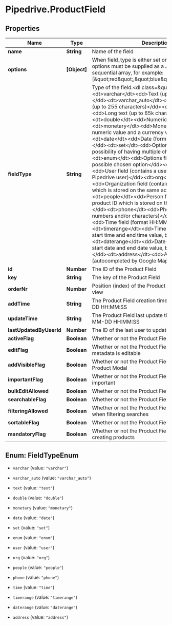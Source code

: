 # Pipedrive.ProductField

## Properties

Name | Type | Description | Notes
------------ | ------------- | ------------- | -------------
**name** | **String** | Name of the field | 
**options** | **[Object]** | When field_type is either set or enum, possible options must be supplied as a JSON-encoded sequential array, for example: [\&quot;red\&quot;,\&quot;blue\&quot;,\&quot;lilac\&quot;] | [optional] 
**fieldType** | **String** | Type of the field.&lt;dl class&#x3D;\&quot;fields-list\&quot;&gt;&lt;dt&gt;varchar&lt;/dt&gt;&lt;dd&gt;Text (up to 255 characters)&lt;/dd&gt;&lt;dt&gt;varchar_auto&lt;/dt&gt;&lt;dd&gt;Autocomplete text (up to 255 characters)&lt;/dd&gt;&lt;dt&gt;text&lt;/dt&gt;&lt;dd&gt;Long text (up to 65k characters)&lt;/dd&gt;&lt;dt&gt;double&lt;/dt&gt;&lt;dd&gt;Numeric value&lt;/dd&gt;&lt;dt&gt;monetary&lt;/dt&gt;&lt;dd&gt;Monetary field (has a numeric value and a currency value)&lt;/dd&gt;&lt;dt&gt;date&lt;/dt&gt;&lt;dd&gt;Date (format YYYY-MM-DD)&lt;/dd&gt;&lt;dt&gt;set&lt;/dt&gt;&lt;dd&gt;Options field with a possibility of having multiple chosen options&lt;/dd&gt;&lt;dt&gt;enum&lt;/dt&gt;&lt;dd&gt;Options field with a single possible chosen option&lt;/dd&gt;&lt;dt&gt;user&lt;/dt&gt;&lt;dd&gt;User field (contains a user ID of another Pipedrive user)&lt;/dd&gt;&lt;dt&gt;org&lt;/dt&gt;&lt;dd&gt;Organization field (contains an organization ID which is stored on the same account)&lt;/dd&gt;&lt;dt&gt;people&lt;/dt&gt;&lt;dd&gt;Person field (contains a product ID which is stored on the same account)&lt;/dd&gt;&lt;dt&gt;phone&lt;/dt&gt;&lt;dd&gt;Phone field (up to 255 numbers and/or characters)&lt;/dd&gt;&lt;dt&gt;time&lt;/dt&gt;&lt;dd&gt;Time field (format HH:MM:SS)&lt;/dd&gt;&lt;dt&gt;timerange&lt;/dt&gt;&lt;dd&gt;Time-range field (has a start time and end time value, both HH:MM:SS)&lt;/dd&gt;&lt;dt&gt;daterange&lt;/dt&gt;&lt;dd&gt;Date-range field (has a start date and end date value, both YYYY-MM-DD)&lt;/dd&gt;&lt;dt&gt;address&lt;/dt&gt;&lt;dd&gt;Address field (autocompleted by Google Maps)&lt;/dd&gt;&lt;/dl&gt; | 
**id** | **Number** | The ID of the Product Field | [optional] 
**key** | **String** | The key of the Product Field | [optional] 
**orderNr** | **Number** | Position (index) of the Product Field in the detail view | [optional] 
**addTime** | **String** | The Product Field creation time. Format: YYYY-MM-DD HH:MM:SS | [optional] 
**updateTime** | **String** | The Product Field last update time. Format: YYYY-MM-DD HH:MM:SS | [optional] 
**lastUpdatedByUserId** | **Number** | The ID of the last user to update the Product Field | [optional] 
**activeFlag** | **Boolean** | Whether or not the Product Field is currently active | [optional] 
**editFlag** | **Boolean** | Whether or not the Product Field Name and metadata is editable | [optional] 
**addVisibleFlag** | **Boolean** | Whether or not the Product Field is visible in the Add Product Modal | [optional] 
**importantFlag** | **Boolean** | Whether or not the Product Field is marked as important | [optional] 
**bulkEditAllowed** | **Boolean** | Whether or not the Product Field data can be edited | [optional] 
**searchableFlag** | **Boolean** | Whether or not the Product Field is searchable | [optional] 
**filteringAllowed** | **Boolean** | Whether or not the Product Field value can be used when filtering searches | [optional] 
**sortableFlag** | **Boolean** | Whether or not the Product Field is sortable | [optional] 
**mandatoryFlag** | **Boolean** | Whether or not the Product Field is mandatory when creating products | [optional] 



## Enum: FieldTypeEnum


* `varchar` (value: `"varchar"`)

* `varchar_auto` (value: `"varchar_auto"`)

* `text` (value: `"text"`)

* `double` (value: `"double"`)

* `monetary` (value: `"monetary"`)

* `date` (value: `"date"`)

* `set` (value: `"set"`)

* `enum` (value: `"enum"`)

* `user` (value: `"user"`)

* `org` (value: `"org"`)

* `people` (value: `"people"`)

* `phone` (value: `"phone"`)

* `time` (value: `"time"`)

* `timerange` (value: `"timerange"`)

* `daterange` (value: `"daterange"`)

* `address` (value: `"address"`)




